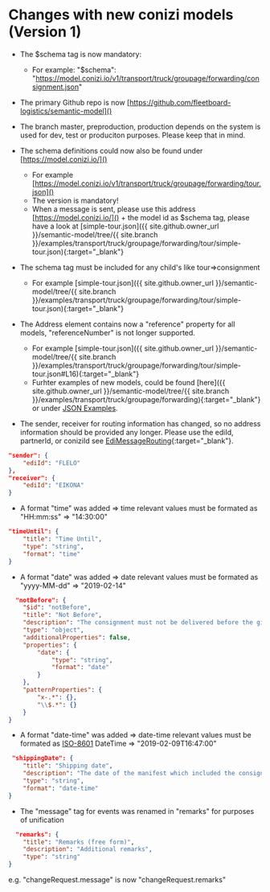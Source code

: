 # Changes with new conizi models (Version 1)

* The $schema tag is now mandatory:
  * For example: "\$schema": "https://model.conizi.io/v1/transport/truck/groupage/forwarding/consignment.json"
* The primary Github repo is now [https://github.com/fleetboard-logistics/semantic-model]()
* The branch master, preproduction, production depends on the system is used for dev, test or produciton purposes. Please keep that in mind.
* The schema definitions could now also be found under [https://model.conizi.io/]()
    * For example [https://model.conizi.io/v1/transport/truck/groupage/forwarding/tour.json]()
  * The version is mandatory!
  * When a message is sent, please use this address [https://model.conizi.io/]() + the model id as $schema tag, please have a look at [simple-tour.json]({{ site.github.owner_url }}/semantic-model/tree/{{ site.branch }}/examples/transport/truck/groupage/forwarding/tour/simple-tour.json){:target="_blank"}
* The schema tag must be included for any child's like tour=>consignment
    * For example [simple-tour.json]({{ site.github.owner_url }}/semantic-model/tree/{{ site.branch }}/examples/transport/truck/groupage/forwarding/tour/simple-tour.json){:target="_blank"}
* The Address element contains now a "reference" property for all models, "referenceNumber" is not longer supported.
    * For example [simple-tour.json]({{ site.github.owner_url }}/semantic-model/tree/{{ site.branch }}/examples/transport/truck/groupage/forwarding/tour/simple-tour.json#L16){:target="_blank"}
    * Furhter examples of new models, could be found [here]({{ site.github.owner_url }}/semantic-model/tree/{{ site.branch }}/examples/transport/truck/groupage/forwarding){:target="_blank"} or under [JSON Examples](examples/index.html).

* The sender, receiver for routing information has changed, so no address information should be provided any longer. Please use the ediId, partnerId, or coniziId see [EdiMessageRouting](https://fleetboard-logistics.github.io/docs/conizi/semantic-models/site/classes/Conizi.Model.Shared.Entities.EdiMessageRouting.html){:target="_blank"}.
```json
"sender": {
    "ediId": "FLELO"
},
"receiver": {
    "ediId": "EIKONA"
}
```

* A format "time" was added => time relevant values must be formated as "HH:mm:ss" => "14:30:00"

```json
"timeUntil": {
    "title": "Time Until",
    "type": "string",
    "format": "time"
}
```

* A format "date" was added => date relevant values must be formated as "yyyy-MM-dd" => "2019-02-14"

```json
  "notBefore": {
    "$id": "notBefore",
    "title": "Not Before",
    "description": "The consignment must not be delivered before the given date",
    "type": "object",
    "additionalProperties": false,
    "properties": {
        "date": {
            "type": "string",
            "format": "date"
        }
    },
    "patternProperties": {
        "x-.*": {},
        "\\$.*": {}
    }
}
```
* A format "date-time" was added => date-time relevant values must be formated as [ISO-8601](https://de.wikipedia.org/wiki/ISO_8601) DateTime => "2019-02-09T16:47:00"
  
```json
 "shippingDate": {
    "title": "Shipping date",
    "description": "The date of the manifest which included the consignment",
    "type": "string",
    "format": "date-time"
}
```

* The "message" tag for events was renamed in "remarks" for purposes of unification

```json
  "remarks": {
    "title": "Remarks (free form)",
    "description": "Additional remarks",
    "type": "string"
}
```
e.g. "changeRequest.message" is now "changeRequest.remarks"
